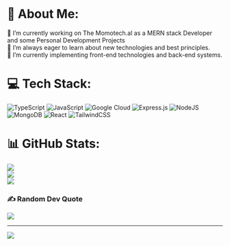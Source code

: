 # 💫 About Me:
🔭 I’m currently working on The Momotech.al as a MERN stack Developer and some Personal Development Projects<br>🤝 I’m always eager to learn about new technologies and best principles.<br>🌱 I’m currently implementing front-end technologies and back-end systems.<br>


# 💻 Tech Stack:
![TypeScript](https://img.shields.io/badge/typescript-%23007ACC.svg?style=flat&logo=typescript&logoColor=white) ![JavaScript](https://img.shields.io/badge/javascript-%23323330.svg?style=flat&logo=javascript&logoColor=%23F7DF1E) ![Google Cloud](https://img.shields.io/badge/GoogleCloud-%234285F4.svg?style=flat&logo=google-cloud&logoColor=white) ![Express.js](https://img.shields.io/badge/express.js-%23404d59.svg?style=flat&logo=express&logoColor=%2361DAFB) ![NodeJS](https://img.shields.io/badge/node.js-6DA55F?style=flat&logo=node.js&logoColor=white) ![MongoDB](https://img.shields.io/badge/MongoDB-%234ea94b.svg?style=flat&logo=mongodb&logoColor=white) ![React](https://img.shields.io/badge/react-%2320232a.svg?style=flat&logo=react&logoColor=%2361DAFB) ![TailwindCSS](https://img.shields.io/badge/tailwindcss-%2338B2AC.svg?style=flat&logo=tailwind-css&logoColor=white)
# 📊 GitHub Stats:
![](https://github-readme-stats.vercel.app/api?username=xhoiKabashi&theme=dark&hide_border=true&include_all_commits=true&count_private=true)<br/>
![](https://github-readme-streak-stats.herokuapp.com/?user=xhoiKabashi&theme=dark&hide_border=true)<br/>
![](https://github-readme-stats.vercel.app/api/top-langs/?username=xhoiKabashi&theme=dark&hide_border=true&include_all_commits=true&count_private=true&layout=compact)

### ✍️ Random Dev Quote
![](https://quotes-github-readme.vercel.app/api?type=horizontal&theme=dark)

---
[![](https://visitcount.itsvg.in/api?id=xhoiKabashi&icon=5&color=12)](https://visitcount.itsvg.in)

<!-- Proudly created with GPRM ( https://gprm.itsvg.in ) -->
